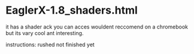 # EaglerX-1.8_shaders.html

it has a shader ack you can acces wouldent reccomend on a chromebook but its vary cool ant interesting.

instructions:
rushed not finished yet
